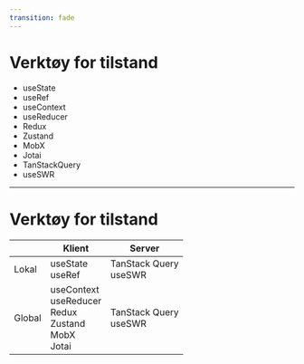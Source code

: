 ```yaml
---
transition: fade
---
```


# Verktøy for tilstand

- useState
- useRef
- useContext
- useReducer
- Redux
- Zustand
- MobX
- Jotai
- TanStackQuery
- useSWR

<!--
Det finnes en del verktøy for tilstand. Fire av fra lista her kommer med React ut fra boksen, mens resten er eksterne.

-->
---

# Verktøy for tilstand

|     | Klient          | Server            |
| --- | --------------- | ----------------- |
| Lokal | useState<br/>useRef   | TanStack Query<br/>useSWR |
| Global | useContext<br/>useReducer<br/>Redux<br/>Zustand<br/>MobX<br/>Jotai | TanStack Query<br/>useSWR |

<!--
Verktøyene er beregnet for ulike tilstander. Du har useState og useRef som er for lokal klienttilstand, en drøss med verktøy for global klient-tilstand, også har du hvert fall to populære verktøy for å håndtere servertilstand. 

Jeg håper du nå har blitt litt klokere på hvilken gruppe du bør velge verktøy fra. Hvilket verktøy fra gruppa du skal velge, avhenger av din kontekst og preferanse.

-->
